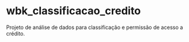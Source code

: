# wbk_classificacao_credito
Projeto de análise de dados para classificação e permissão de acesso a crédito.
